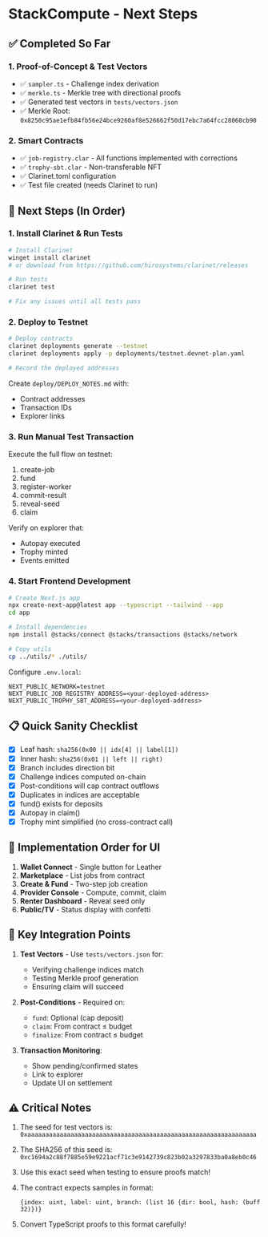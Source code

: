 # StackCompute - Next Steps

## ✅ Completed So Far

### 1. Proof-of-Concept & Test Vectors
- ✅ `sampler.ts` - Challenge index derivation
- ✅ `merkle.ts` - Merkle tree with directional proofs
- ✅ Generated test vectors in `tests/vectors.json`
- ✅ Merkle Root: `0x8250c95ae1efb84fb56e24bce9260af8e526662f50d17ebc7a64fcc28068cb90`

### 2. Smart Contracts
- ✅ `job-registry.clar` - All functions implemented with corrections
- ✅ `trophy-sbt.clar` - Non-transferable NFT
- ✅ Clarinet.toml configuration
- ✅ Test file created (needs Clarinet to run)

## 🚀 Next Steps (In Order)

### 1. Install Clarinet & Run Tests
```bash
# Install Clarinet
winget install clarinet
# or download from https://github.com/hirosystems/clarinet/releases

# Run tests
clarinet test

# Fix any issues until all tests pass
```

### 2. Deploy to Testnet
```bash
# Deploy contracts
clarinet deployments generate --testnet
clarinet deployments apply -p deployments/testnet.devnet-plan.yaml

# Record the deployed addresses
```

Create `deploy/DEPLOY_NOTES.md` with:
- Contract addresses
- Transaction IDs
- Explorer links

### 3. Run Manual Test Transaction
Execute the full flow on testnet:
1. create-job
2. fund
3. register-worker
4. commit-result
5. reveal-seed
6. claim

Verify on explorer that:
- Autopay executed
- Trophy minted
- Events emitted

### 4. Start Frontend Development
```bash
# Create Next.js app
npx create-next-app@latest app --typescript --tailwind --app
cd app

# Install dependencies
npm install @stacks/connect @stacks/transactions @stacks/network

# Copy utils
cp ../utils/* ./utils/
```

Configure `.env.local`:
```
NEXT_PUBLIC_NETWORK=testnet
NEXT_PUBLIC_JOB_REGISTRY_ADDRESS=<your-deployed-address>
NEXT_PUBLIC_TROPHY_SBT_ADDRESS=<your-deployed-address>
```

## 📋 Quick Sanity Checklist

- [x] Leaf hash: `sha256(0x00 || idx[4] || label[1])`
- [x] Inner hash: `sha256(0x01 || left || right)`
- [x] Branch includes direction bit
- [x] Challenge indices computed on-chain
- [x] Post-conditions will cap contract outflows
- [x] Duplicates in indices are acceptable
- [x] fund() exists for deposits
- [x] Autopay in claim()
- [x] Trophy mint simplified (no cross-contract call)

## 🎯 Implementation Order for UI

1. **Wallet Connect** - Single button for Leather
2. **Marketplace** - List jobs from contract
3. **Create & Fund** - Two-step job creation
4. **Provider Console** - Compute, commit, claim
5. **Renter Dashboard** - Reveal seed only
6. **Public/TV** - Status display with confetti

## 🔑 Key Integration Points

1. **Test Vectors** - Use `tests/vectors.json` for:
   - Verifying challenge indices match
   - Testing Merkle proof generation
   - Ensuring claim will succeed

2. **Post-Conditions** - Required on:
   - `fund`: Optional (cap deposit)
   - `claim`: From contract ≤ budget
   - `finalize`: From contract ≤ budget

3. **Transaction Monitoring**:
   - Show pending/confirmed states
   - Link to explorer
   - Update UI on settlement

## ⚠️ Critical Notes

1. The seed for test vectors is:
   `0xaaaaaaaaaaaaaaaaaaaaaaaaaaaaaaaaaaaaaaaaaaaaaaaaaaaaaaaaaaaaaaaa`
   
2. The SHA256 of this seed is:
   `0xc1694a2c88f7885e59e9221acf71c3e9142739c823b02a3297833ba0a8eb0c46`

3. Use this exact seed when testing to ensure proofs match!

4. The contract expects samples in format:
   ```clarity
   {index: uint, label: uint, branch: (list 16 {dir: bool, hash: (buff 32)})}
   ```

5. Convert TypeScript proofs to this format carefully!
